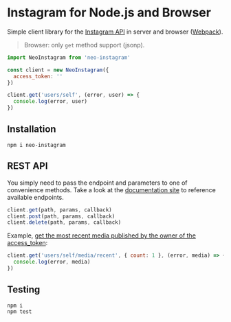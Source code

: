 # Instagram for Node.js and Browser

Simple client library for the [Instagram API](https://www.instagram.com/developer/) in server and browser ([Webpack](https://github.com/webpack/webpack)).

> Browser: only `get` method support (jsonp).

```js
import NeoInstagram from 'neo-instagram'

const client = new NeoInstagram({
  access_token: ''
})

client.get('users/self', (error, user) => {
  console.log(error, user)
})
```


## Installation

```
npm i neo-instagram
```

## REST API

You simply need to pass the endpoint and parameters to one of convenience methods.  Take a look at the [documentation site](https://www.instagram.com/developer/endpoints/) to reference available endpoints.

```js
client.get(path, params, callback)
client.post(path, params, callback)
client.delete(path, params, callback)
```

Example, [get the most recent media published by the owner of the access_token](https://www.instagram.com/developer/endpoints/users/#get_users_media_recent_self):

```js
client.get('users/self/media/recent', { count: 1 }, (error, media) => {
  console.log(error, media)
})
```

## Testing

```
npm i
npm test
```

